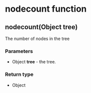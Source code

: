 nodecount function
==================
nodecount(Object **tree**)
--------------------------

The number of nodes in the tree

### Parameters

- Object **tree** - the tree.

### Return type

- Object



